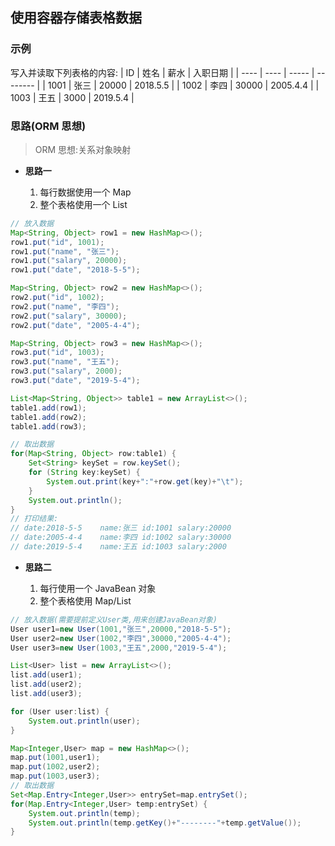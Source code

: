 ## 使用容器存储表格数据

### 示例

写入并读取下列表格的内容:
| ID | 姓名 | 薪水 | 入职日期 |
| ---- | ---- | ----- | -------- |
| 1001 | 张三 | 20000 | 2018.5.5 |
| 1002 | 李四 | 30000 | 2005.4.4 |
| 1003 | 王五 | 3000 | 2019.5.4 |

### 思路(ORM 思想)

> ORM 思想:关系对象映射

- **思路一**

  1. 每行数据使用一个 Map
  2. 整个表格使用一个 List

```java
// 放入数据
Map<String, Object> row1 = new HashMap<>();
row1.put("id", 1001);
row1.put("name", "张三");
row1.put("salary", 20000);
row1.put("date", "2018-5-5");

Map<String, Object> row2 = new HashMap<>();
row2.put("id", 1002);
row2.put("name", "李四");
row2.put("salary", 30000);
row2.put("date", "2005-4-4");

Map<String, Object> row3 = new HashMap<>();
row3.put("id", 1003);
row3.put("name", "王五");
row3.put("salary", 2000);
row3.put("date", "2019-5-4");

List<Map<String, Object>> table1 = new ArrayList<>();
table1.add(row1);
table1.add(row2);
table1.add(row3);

// 取出数据
for(Map<String, Object> row:table1) {
    Set<String> keySet = row.keySet();
    for (String key:keySet) {
        System.out.print(key+":"+row.get(key)+"\t");
    }
    System.out.println();
}
// 打印结果:
// date:2018-5-5	name:张三	id:1001	salary:20000
// date:2005-4-4	name:李四	id:1002	salary:30000
// date:2019-5-4	name:王五	id:1003	salary:2000
```

- **思路二**

  1. 每行使用一个 JavaBean 对象
  2. 整个表格使用 Map/List

```java
// 放入数据(需要提前定义User类,用来创建JavaBean对象)
User user1=new User(1001,"张三",20000,"2018-5-5");
User user2=new User(1002,"李四",30000,"2005-4-4");
User user3=new User(1003,"王五",2000,"2019-5-4");

List<User> list = new ArrayList<>();
list.add(user1);
list.add(user2);
list.add(user3);

for (User user:list) {
    System.out.println(user);
}

Map<Integer,User> map = new HashMap<>();
map.put(1001,user1);
map.put(1002,user2);
map.put(1003,user3);
// 取出数据
Set<Map.Entry<Integer,User>> entrySet=map.entrySet();
for(Map.Entry<Integer,User> temp:entrySet) {
    System.out.println(temp);
    System.out.println(temp.getKey()+"--------"+temp.getValue());
}
```
